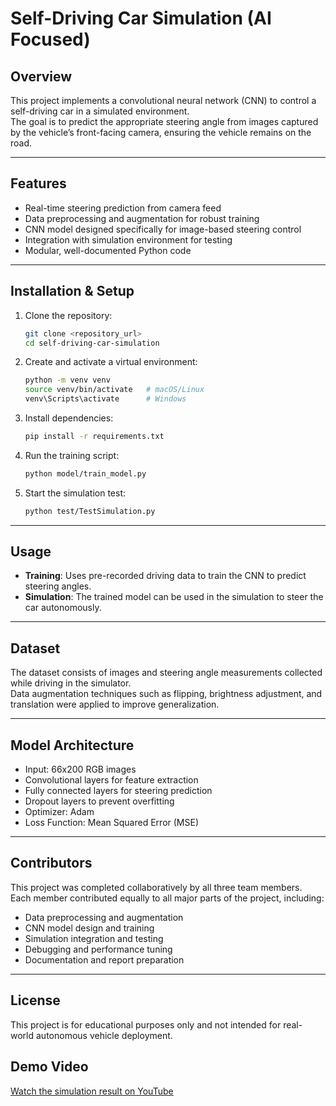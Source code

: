 # Self-Driving Car Simulation (AI Focused)

## Overview
This project implements a convolutional neural network (CNN) to control a self-driving car in a simulated environment.  
The goal is to predict the appropriate steering angle from images captured by the vehicle’s front-facing camera, ensuring the vehicle remains on the road.

---

## Features
- Real-time steering prediction from camera feed
- Data preprocessing and augmentation for robust training
- CNN model designed specifically for image-based steering control
- Integration with simulation environment for testing
- Modular, well-documented Python code

---

## Installation & Setup
1. Clone the repository:
   ```bash
   git clone <repository_url>
   cd self-driving-car-simulation
   ```

2. Create and activate a virtual environment:
   ```bash
   python -m venv venv
   source venv/bin/activate   # macOS/Linux
   venv\Scripts\activate      # Windows
   ```

3. Install dependencies:
   ```bash
   pip install -r requirements.txt
   ```

4. Run the training script:
   ```bash
   python model/train_model.py
   ```

5. Start the simulation test:
   ```bash
   python test/TestSimulation.py
   ```

---

## Usage
- **Training**: Uses pre-recorded driving data to train the CNN to predict steering angles.
- **Simulation**: The trained model can be used in the simulation to steer the car autonomously.

---

## Dataset
The dataset consists of images and steering angle measurements collected while driving in the simulator.  
Data augmentation techniques such as flipping, brightness adjustment, and translation were applied to improve generalization.

---

## Model Architecture
- Input: 66x200 RGB images
- Convolutional layers for feature extraction
- Fully connected layers for steering prediction
- Dropout layers to prevent overfitting
- Optimizer: Adam
- Loss Function: Mean Squared Error (MSE)

---

## Contributors
This project was completed collaboratively by all three team members.  
Each member contributed equally to all major parts of the project, including:
- Data preprocessing and augmentation  
- CNN model design and training  
- Simulation integration and testing  
- Debugging and performance tuning  
- Documentation and report preparation  

---

## License
This project is for educational purposes only and not intended for real-world autonomous vehicle deployment.

## Demo Video
[Watch the simulation result on YouTube](https://www.youtube.com/watch?v=Jb8ngjwQ7T8&ab_channel=GazalGarg)